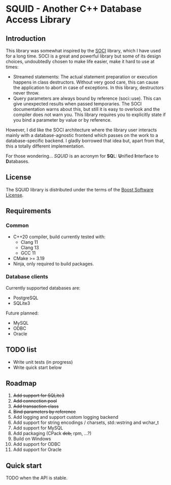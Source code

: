 # SQUID - Another C++ Database Access Library

## Introduction

This library was somewhat inspired by the [SOCI](https://github.com/SOCI/soci) library, which I have used for a long time.
SOCI is a great and powerful library but some of its design choices, undoubtedly chosen to make life easier, make it hard to use at times:
* Streamed statements: The actual statement preparation or execution happens in class destructors.
  Without very good care, this can cause the application to abort in case of exceptions.
  In this library, destructors never throw.
* Query parameters are always bound by reference (soci::use).
  This can give unexpected results when passed temporaries.
  The SOCI documentation warns about this, but still it is easy to overlook and the compiler does not warn you.
  This library requires you to explicitly state if you bind a parameter by value or by reference.

However, I did like the SOCI architecture where the library user interacts mainly with a database-agnostic
frontend which passes on the work to a database-specific backend.
I gladly borrowed that idea but, apart from that, this a totally different implementation.

For those wondering... _SQUID_ is an acronym for **SQ**L: **U**nified **I**nterface to **D**atabases.

## License

The SQUID library is distributed under the terms of the [Boost Software License](http://www.boost.org/LICENSE_1_0.txt).

## Requirements

### Common

* C++20 compiler, build currently tested with:
   * Clang 11
   * Clang 13
   * GCC 11
* CMake >= 3.19
* Ninja, only required to build packages.

### Database clients

Currently supported databases are:

* PostgreSQL
* SQLite3

Future planned:
* MySQL
* ODBC
* Oracle

## TODO list

* Write unit tests (in progress)
* Write quick start below

## Roadmap

1. ~~Add support for SQLite3~~
2. ~~Add connection pool~~
3. ~~Add transaction class~~
4. ~~Bind parameters by reference~~
5. Add logging and support custom logging backend
6. Add support for string encodings / charsets, std::wstring and wchar_t
7. Add support for MySQL
8. Add packaging (CPack ~~deb,~~ rpm, ...?)
9. Build on Windows
10. Add support for ODBC
11. Add support for Oracle

## Quick start

TODO when the API is stable.
